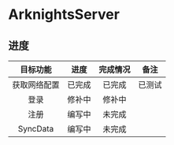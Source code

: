# ArknightsServer
## 进度

| 目标功能 | 进度 | 完成情况 | 备注 |
|:---:|:---:|:---:|:---:|
| 获取网络配置 | 已完成 | 已完成 | 已测试 |
| 登录 | 修补中 | 修补中 |  |
| 注册 | 编写中 | 未完成 |  |
| SyncData | 编写中 | 未完成 |  |
